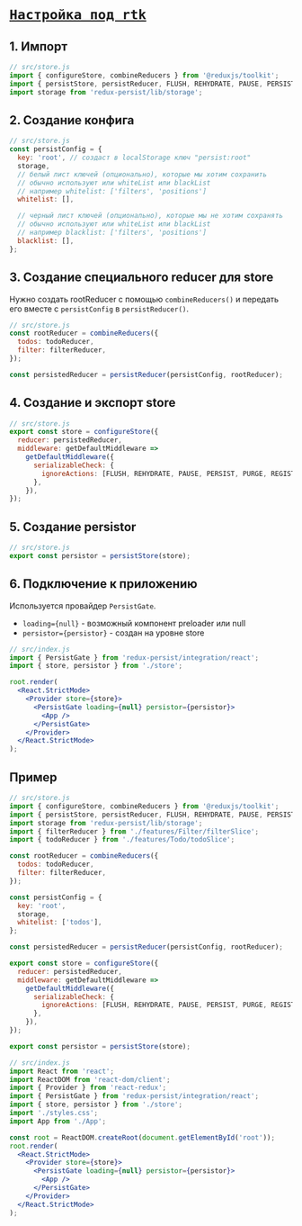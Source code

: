 # [`Настройка под rtk`](../index.md)

## 1. Импорт

```jsx
// src/store.js
import { configureStore, combineReducers } from '@reduxjs/toolkit';
import { persistStore, persistReducer, FLUSH, REHYDRATE, PAUSE, PERSIST, PURGE, REGISTER } from 'redux-persist';
import storage from 'redux-persist/lib/storage';
```

## 2. Создание конфига

```jsx
// src/store.js
const persistConfig = {
  key: 'root', // создаст в localStorage ключ "persist:root"
  storage,
  // белый лист ключей (опционально), которые мы хотим сохранить
  // обычно используют или whiteList или blackList
  // например whitelist: ['filters', 'positions']
  whitelist: [],

  // черный лист ключей (опционально), которые мы не хотим сохранять
  // обычно используют или whiteList или blackList
  // например blacklist: ['filters', 'positions']
  blacklist: [],
};
```

## 3. Создание специального reducer для store

Нужно создать rootReducer с помощью `combineReducers()` и передать его вместе с `persistConfig` в `persistReducer()`.

```jsx
// src/store.js
const rootReducer = combineReducers({
  todos: todoReducer,
  filter: filterReducer,
});

const persistedReducer = persistReducer(persistConfig, rootReducer);
```

## 4. Создание и экспорт store

```jsx
// src/store.js
export const store = configureStore({
  reducer: persistedReducer,
  middleware: getDefaultMiddleware =>
    getDefaultMiddleware({
      serializableCheck: {
        ignoreActions: [FLUSH, REHYDRATE, PAUSE, PERSIST, PURGE, REGISTER],
      },
    }),
});
```

## 5. Создание persistor

```jsx
// src/store.js
export const persistor = persistStore(store);
```

## 6. Подключение к приложению

Используется провайдер `PersistGate`.

- `loading={null}` - возможный компонент preloader или null
- `persistor={persistor}` - создан на уровне store

```jsx
// src/index.js
import { PersistGate } from 'redux-persist/integration/react';
import { store, persistor } from './store';

root.render(
  <React.StrictMode>
    <Provider store={store}>
      <PersistGate loading={null} persistor={persistor}>
        <App />
      </PersistGate>
    </Provider>
  </React.StrictMode>
);
```

## Пример

```js
// src/store.js
import { configureStore, combineReducers } from '@reduxjs/toolkit';
import { persistStore, persistReducer, FLUSH, REHYDRATE, PAUSE, PERSIST, PURGE, REGISTER } from 'redux-persist';
import storage from 'redux-persist/lib/storage';
import { filterReducer } from './features/Filter/filterSlice';
import { todoReducer } from './features/Todo/todoSlice';

const rootReducer = combineReducers({
  todos: todoReducer,
  filter: filterReducer,
});

const persistConfig = {
  key: 'root',
  storage,
  whitelist: ['todos'],
};

const persistedReducer = persistReducer(persistConfig, rootReducer);

export const store = configureStore({
  reducer: persistedReducer,
  middleware: getDefaultMiddleware =>
    getDefaultMiddleware({
      serializableCheck: {
        ignoreActions: [FLUSH, REHYDRATE, PAUSE, PERSIST, PURGE, REGISTER],
      },
    }),
});

export const persistor = persistStore(store);
```

```jsx
// src/index.js
import React from 'react';
import ReactDOM from 'react-dom/client';
import { Provider } from 'react-redux';
import { PersistGate } from 'redux-persist/integration/react';
import { store, persistor } from './store';
import './styles.css';
import App from './App';

const root = ReactDOM.createRoot(document.getElementById('root'));
root.render(
  <React.StrictMode>
    <Provider store={store}>
      <PersistGate loading={null} persistor={persistor}>
        <App />
      </PersistGate>
    </Provider>
  </React.StrictMode>
);
```
